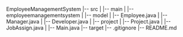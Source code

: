 EmployeeManagementSystem
|-- src
|   |-- main
|       |-- employeemanagementsystem
|           |-- model
|               |-- Employee.java
|               |-- Manager.java
|               |-- Developer.java
|           |-- project
|               |-- Project.java
|               |-- JobAssign.java
|           |-- Main.java
|-- target
|-- .gitignore
|-- README.md
